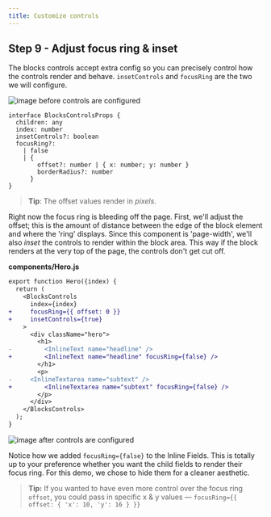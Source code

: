 ```yaml
---
title: Customize controls
---
```


## Step 9 - Adjust focus ring & inset

The blocks controls accept extra config so you can precisely control how the controls render and behave. `insetControls` and `focusRing` are the two we will configure.

![image before controls are configured]()

```tsx
interface BlocksControlsProps {
  children: any
  index: number
  insetControls?: boolean
  focusRing?:
    | false
    | {
        offset?: number | { x: number; y: number }
        borderRadius?: number
      }
}
```

> **Tip**: The offset values render in _pixels_.

Right now the focus ring is bleeding off the page. First, we'll adjust the offset; this is the amount of distance between the edge of the block element and where the 'ring' displays. Since this component is 'page-width', we'll also _inset_ the controls to render within the block area. This way if the block renders at the very top of the page, the controls don't get cut off.

**components/Hero.js**

```diff
export function Hero({index) {
  return (
    <BlocksControls
      index={index}
+     focusRing={{ offset: 0 }}
+     insetControls={true}
    >
      <div className="hero">
        <h1>
-         <InlineText name="headline" />
+         <InlineText name="headline" focusRing={false} />
        </h1>
        <p>
-	  <InlineTextarea name="subtext" />
+         <InlineTextarea name="subtext" focusRing={false} />
        </p>
      </div>
    </BlocksControls>
  );
}
```

![image after controls are configured]()

Notice how we added `focusRing={false}` to the Inline Fields. This is totally up to your preference whether you want the child fields to render their focus ring. For this demo, we chose to hide them for a cleaner aesthetic.

> **Tip:** If you wanted to have even more control over the focus ring `offset`, you could pass in specific x & y values — `focusRing={{ offset: { 'x': 10, 'y': 16 } }}`

